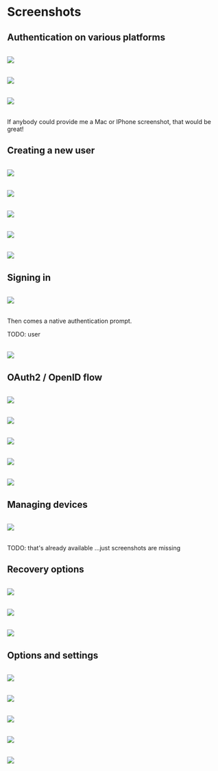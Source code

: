 Screenshots
===========

<style>
img {
    display: block;
    max-width: 560px;
    margin: 2rem auto;
}
</style>

Authentication on various platforms
-----------------------------------

![](screenshots/authenticate-android-fingerprint.jpg)
![](screenshots/authenticate-windows-fingerprint.jpg)
![](screenshots/authenticate-windows-local-pin.png)

If anybody could provide me a Mac or IPhone screenshot, that would be great!


Creating a new user
-------------------

![](screenshots/create-user-taken.png)
![](screenshots/create-user-avail.png)
![](screenshots/create-avatar-picker.png)
![](screenshots/edit-profile-small.png)
![](screenshots/edit-profile-large.png)

Signing in
----------

![](screenshots/pick-user.png)

Then comes a native authentication prompt.

TODO: user

![](screenshots/view-profile-mixed-recovery.png)

OAuth2 / OpenID flow
--------------------

![](screenshots/openid-start.png)
![](screenshots/openid-pick-user.png)
![](screenshots/openid-user.png)
![](screenshots/openid-authorize.png)
![](screenshots/openid-end.png)


Managing devices
----------------

![](screenshots/add-device-before.png)

TODO: that's already available ...just screenshots are missing

Recovery options
----------------

![](screenshots/view-profile-half-recovery.png)
![](screenshots/view-profile-mixed-recovery-open.png)
![](screenshots/view-profile-no-recovery.png)



Options and settings
--------------------


![](screenshots/email-confirm.png)
![](screenshots/email-confirmed.png)
![](screenshots/email-recovery-options.png)
![](screenshots/email-recovery-sent.png)
![](screenshots/email-sign-in.png)

